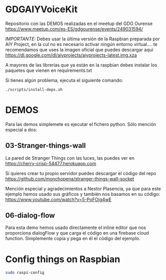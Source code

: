 # GDGAIYVoiceKit
Repositorio con las DEMOS realizadas en el meetup del GDG Ourense https://www.meetup.com/es-ES/gdgourense/events/249031594/

*IMPORTANTE:* Debes usar la última versión de la Raspbian preparada por AIY Project, en la cul no es necesario activar ningún entorno virtual.... te recomendamos que uses la imagen oficial que puedes descargar aquí https://dl.google.com/dl/aiyprojects/aiyprojects-latest.img.xza

A mayores de las librerías que ya están en la raspbian debes instalar los paquetes que vienen en requirements.txt

Si tienes algún problema, ejecuta el siguiente comando:

```bash
./scripts/install-deps.sh
```

# DEMOS

Para las demos simplemete es ejecutar el fichero python. Sólo mención especial a dos:

## 03-Stranger-things-wall

La pared de Stranger Things con las luces, las puedes ver en https://cherry-crisp-54477.herokuapp.com

Si quieres crear tu propio servidor puedes descargar el código del repo https://github.com/monchopena/stranger-things-wall-socket

Mención especial y agradecimientos a Nestor Plasencia, ya que para este ejemplo hemos usado sus gráficos y también nos basamos en su código: https://www.youtube.com/watch?v=5-PoFOjg4wE

## 06-dialog-flow

Para esta demo hemos usado directamente el inline editor que nos proporciona dialogFlow y que carga el código en una firebase cloud function. Simplemente copia y pega en él el código del ejemplo.

# Config things on Raspbian

```bash
sudo raspi-config
```
